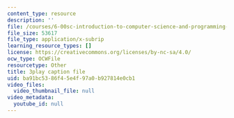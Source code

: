 ```yaml
---
content_type: resource
description: ''
file: /courses/6-00sc-introduction-to-computer-science-and-programming-spring-2011/ba91bc5386f45e4f97a0b927814e0cb1_Fixc8hVo_cY.vtt
file_size: 53617
file_type: application/x-subrip
learning_resource_types: []
license: https://creativecommons.org/licenses/by-nc-sa/4.0/
ocw_type: OCWFile
resourcetype: Other
title: 3play caption file
uid: ba91bc53-86f4-5e4f-97a0-b927814e0cb1
video_files:
  video_thumbnail_file: null
video_metadata:
  youtube_id: null
---
```

